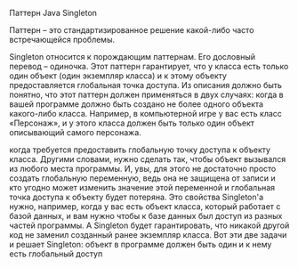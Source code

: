 Паттерн Java Singleton

Паттерн – это стандартизированное решение какой-либо часто встречающейся проблемы.

Singleton относится к порождающим паттернам. Его дословный перевод – одиночка.  Этот паттерн гарантирует, что у класса есть только один объект (один экземпляр класса) и к этому объекту предоставляется глобальная точка доступа. Из описания должно быть понятно, что этот паттерн должен применяться в двух случаях:
когда в вашей программе должно быть создано не более одного объекта какого-либо класса. Например, в компьютерной игре у вас есть класс «Персонаж», и у этого класса должен быть только один объект описывающий самого персонажа.

когда требуется предоставить глобальную точку доступа к объекту класса. Другими словами, нужно сделать так, чтобы объект вызывался из любого места программы. И, увы, для этого не достаточно просто создать глобальную переменную, ведь она не защищена от записи и кто угодно может изменить значение этой переменной и глобальная точка доступа к объекту будет потеряна. Это свойства Singleton'a нужно, например, когда у вас есть объект класса, который работает с базой данных, и вам нужно чтобы к базе данных был доступ из разных частей программы. А Singleton будет гарантировать, что никакой другой код не заменил созданный ранее экземпляр класса.
Вот  эти две задачи  и решает Singleton: объект в программе должен быть один и к нему есть глобальный доступ
